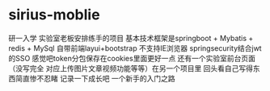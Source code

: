 # sirius-moblie
研一入学 实验室老板安排练手的项目
基本技术框架是springboot + Mybatis + redis + MySql
自带前端layui+bootstrap 不支持IE浏览器
springsecurity结合jwt的SSO 感觉吧token分包保存在cookies里面更好一点
还有一个实验室前台页面（没写完全 对应上传图片文章视频功能等等）在另一个项目里
回头看自己写得东西简直惨不忍睹 记录一下成长吧 一个新手的入门之路
